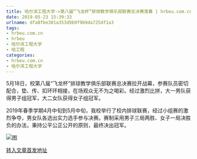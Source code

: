```yaml
---
title: 哈尔滨工程大学->第八届“飞龙杯”排球教学俱乐部联赛总决赛落幕 | hrbeu.com.cn
date: 2019-05-23 15:39:33
urlname: dfa8fbe301a353d9b9f9b9da725df1a3
tags: 
- hrbeu.com.cn
- hrbeu
- 哈尔滨工程大学
- 哈工程
categories:
- hrbeu.com.cn
- 哈尔滨工程大学
---
```



5月18日，校第八届“飞龙杯”排球教学俱乐部联赛总决赛拉开战幕，参赛队员密切配合，垫、传、扣环环相接，在场观众无不为之喝彩。经过激烈比拼，大一男队获得男子组冠军，大二女队获得女子组冠军。

2019年春季学期4月中旬到5月中旬，我校举行了校内排球联赛，经过小组赛的激烈争夺，男女队各选出实力选手参与决赛。赛制采用男子三局两胜、女子一局决胜负的办法，秉持公平公正公开的原则，最终决出冠军。



![图](http://gongxue.cn/news/UploadFiles_4906/201905/2019052307582785.jpg)

[转入文章首发地址](http://gongxue.cn/news/2019/201905/news_195514.html)